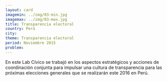 ```yaml
---
layout: card
imagemin: ../img/03-min.jpg
imagemax: ../img/03-max.jpg
title: Transparencia electoral
country: Perú
city:
theme: Transparencia electoral
period: Noviembre 2015
problem:
---
```


En este Lab Cívico se trabajó en los aspectos estratégicos y acciones de coordinación conjunta para impulsar una cultura de transparencia para las próximas elecciones generales que se realizarán este 2016 en Perú.
